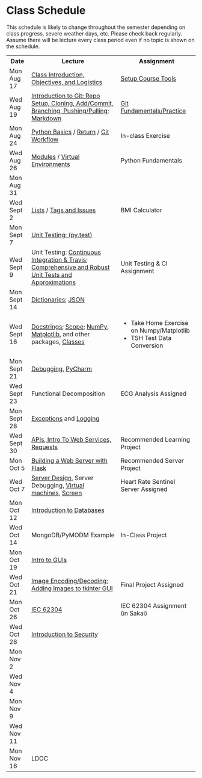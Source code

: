 # Class Schedule

This schedule is likely to change throughout the semester depending on class
progress, severe weather days, etc.  Please check back regularly.  Assume there 
will be lecture every class period even if no topic is shown on the schedule.

<table>

<tr>
<th>Date</th>
<th>Lecture</th>
<th>Assignment</th>
</tr>

<tr>
<td>Mon Aug 17</td>
    <td><a href="Lectures/Intro_Lecture.md">Class Introduction, Objectives, and Logistics</a></td>
    <td><a href="Assignments/01_tool_setup_git_intro.md">Setup Course Tools</a></td>
</tr>

<tr>
<td>Wed Aug 19</td>
    <td><a href="Lectures/intro_to_git.md">Introduction to Git:  Repo Setup, 
    Cloning, Add/Commit, Branching, Pushing/Pulling</a>;     
    <a href="Resources/markdown.md">Markdown</a></td>
  
   <td><a href="Assignments/02_git_fundamentals_practice.md">Git Fundamentals/Practice</a></td
</tr>

<tr>
<td>Mon Aug 24</td>
    <td><a href="Lectures/python_basics.md">Python Basics</a> /
    <a href="Lectures/return_keyword.md">Return</a> /
    <a href="Lectures/git_workflow.md">Git Workflow</a>
    </td>
    <td><!---<a href="Lectures/python_basics.md#exercise-before-next-class">--->In-class Exercise</a></td>
</tr>

<tr>
<td>Wed Aug 26</td>
    <td><a href="Lectures/modules.md">Modules</a> /
    <a href="Lectures/virtual_environments.md">Virtual Environments</a> 
    </td>
    <td><!---<a href="Assignments/PythonFundamentalAssignment.md">-->Python Fundamentals</a></td>
</tr>

<tr>
<td>Mon Aug 31</td> 
    <td> 
    </td>
    <td></td>
</tr>

<tr>
<td>Wed Sept 2</td>
    <td> 
    <a href="Lectures/lists.md">Lists</a> / 
    <a href="Lectures/git_workflow_more.md">Tags and Issues</a> 
    </td>
    <td><!---<a href="Assignments/BMICalculatorAssignment.md">--->BMI Calculator</a></td>
</tr>

<tr>
<td>Mon Sept 7</td>
    <td><a href="Lectures/unit_testing.md">Unit Testing: (py.test)</a></td>
    <td></td>
</tr>

<tr>
<td>Wed Sept 9</td>
    <td>Unit Testing: <a href="Lectures/continuous_integration_travis.md">Continuous 
    Integration & Travis</a>;
    <a href="Lectures/robust_testing.md">Comprehensive and Robust Unit Tests and Approximations</a></td>
    <td><!---<a href="Assignments/UnitTestingCIAssignment.md">--->Unit Testing & CI Assignment</a></td>
</tr>

<tr>
<td>Mon Sept 14</td>
    <td><a href="Lectures/dictionaries.md">Dictionaries</a>;
    <a href="Lectures/json.md">JSON</a></td>
    <td></td>
</tr>

<tr>
<td>Wed Sept 16</td>
    <td>
    <a href="Lectures/docstrings.md">Docstrings</a>; 
    <a href="Lectures/variable_scope.md">Scope</a>;
    <a href="Lectures/numpy.md">NumPy</a>, 
    <a href="Lectures/matplotlib.md">Matplotlib</a>, and other packages,
    <a href="Lectures/classes.md">Classes</a>
    </td>
    <td>
    
* <!---<a href="Assignments/numpy_matplotlib_assignment.md">--->Take Home Exercise on Numpy/Matplotlib</a>

* <!---<a href="Assignments/TSHTestDataConversion">--->TSH Test Data Conversion</a></td>

</tr>

<tr>
<td>Mon Sept 21</td>
    <td><a href="Lectures/debugging.md">Debugging</a>, 
    <a href="Resources/PyCharm">PyCharm</a> </td>
    <td></td>
</tr>

<tr>
<td>Wed Sept 23</td>
    <td>Functional Decomposition</td>
    <td><!---<a href="Assignments/ECG_Analysis">--->ECG Analysis Assigned</a></td>
</tr>

<tr>
<td>Mon Sept 28</td>
    <td><a href="Lectures/exceptions_active_lecture.md">Exceptions</a> and 
    <a href="Lectures/logging.md">Logging</a>
    </td>
    <td></td>
</tr>

<tr>
<td>Wed Sept 30</td>
    <td> 
    <!---<a href="Lectures/sphinx.md">Sphinx</a>--->
    <a href="Lectures/apis_webservices_requests.md">
    APIs, Intro To Web Services, Requests</a>  
    </td>
    <td><!---<a href="Lectures/name_server_project.md">--->Recommended Learning Project</a></td>
</tr>

<tr>
<td>Mon Oct 5</td>
    <td>
    <a href="Lectures/flask_server_setup.md">
           Building a Web Server with Flask</a>
    </td>
    <td><!---<a href="Lectures/time_server_project.md">--->Recommended Server Project
    </a></td>
</tr>


<tr>
<td>Wed Oct 7</td>
    <td><a href="Lectures/server_code_design.md">Server Design</a>, Server Debugging,   
    <a href="Resources/virtual_machines.md">Virtual machines</a>,
    <a href="Resources/WebServices/screen.md">Screen</a></td>
    <td><!---<a href="Assignments/heart_rate_sentinel_server_assignment.md">--->Heart Rate Sentinel Server Assigned</td>
    </tr>

<tr>
<td>Mon Oct 12</td>
    <td> <a href="Lectures/databases.md">Introduction to Databases</a></td>
    <td></td>
</tr>

<tr>
<td>Wed Oct 14</td>
    <td>MongoDB/PyMODM Example</td>
    <td><!---<a href="Lectures/database_class_work.md">--->In-Class Project</a></td>
</tr>

<tr>
<td>Mon Oct 19</td>
    <td><a href="Lectures/intro_to_gui.md">Intro to GUIs</a>
    </td>
    <td></td> 
</tr>

<tr>
<td>Wed Oct 21</td>
    <td><a href="Lectures/image_encoding_decoding.md">Image Encoding/Decoding</a>;
    <a href="Resources/tkinter_images.md">Adding Images to tkinter GUI</a></td>
    <td><!---<a href="Assignments/final_image_processor.md">--->Final Project Assigned</a></td>
</tr>

<tr>
<td>Mon Oct 26</td>
    <td><a href="https://en.wikipedia.org/wiki/IEC_62304">IEC 62304</a>
    </td>
    <td>IEC 62304 Assignment (in Sakai)
    </td>
</tr>

<tr>
  <td>Wed Oct 28</td>
  <td>
  <a href="Lectures/intro_to_security.md">Introduction to Security</a>
  </td>
    <td>

</tr>

<tr>
    <td>Mon Nov 2</td>
    <td></td>
    <td></td>
</tr>

<tr>
    <td>Wed Nov 4</td>
    <td></td>
    <td></td>
</tr>

<tr>
    <td>Mon Nov 9</td>
    <td></td>
    <td></td>
</tr>

<tr>
    <td>Wed Nov 11</td>
    <td></td>
    <td></td>
</tr>

<tr>
    <td>Mon Nov 16</td>
    <td>LDOC</td>
    <td></td>
</tr>




<!--<a href="Lectures/testing_fixtures_and_other_testing.md">Unit Testing:  Testing Fixtures</a>-->
  

</table>
